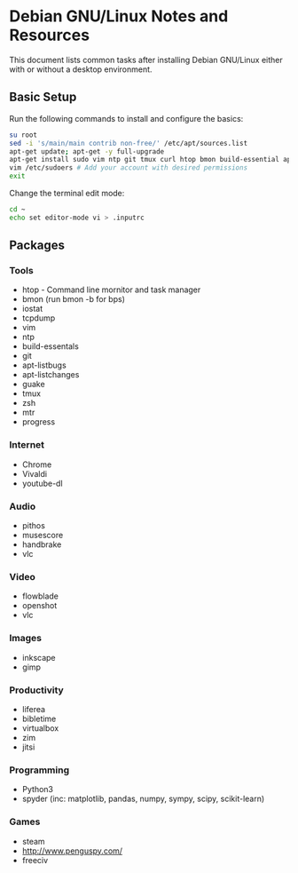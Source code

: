# Debian GNU/Linux Notes and Resources

This document lists common tasks after installing Debian GNU/Linux either with
or without a desktop environment.

## Basic Setup

Run the following commands to install and configure the basics:

```bash
su root
sed -i 's/main/main contrib non-free/' /etc/apt/sources.list
apt-get update; apt-get -y full-upgrade
apt-get install sudo vim ntp git tmux curl htop bmon build-essential apt-listbugs apt-listchanges netselect-apt
vim /etc/sudoers # Add your account with desired permissions
exit
```

Change the terminal edit mode:

```bash
cd ~
echo set editor-mode vi > .inputrc
```

## Packages

### Tools

* htop - Command line mornitor and task manager
* bmon (run bmon -b for bps)
* iostat
* tcpdump
* vim
* ntp
* build-essentals
* git
* apt-listbugs
* apt-listchanges
* guake
* tmux
* zsh
* mtr
* progress


### Internet

* Chrome
* Vivaldi
* youtube-dl


### Audio

* pithos
* musescore
* handbrake
* vlc


### Video

* flowblade
* openshot
* vlc


### Images

* inkscape
* gimp


### Productivity

* liferea
* bibletime
* virtualbox
* zim
* jitsi


### Programming

* Python3
* spyder (inc: matplotlib, pandas, numpy, sympy, scipy, scikit-learn)


### Games

* steam
* http://www.penguspy.com/
* freeciv








